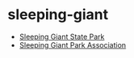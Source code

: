 # sleeping-giant
- [Sleeping Giant State Park](https://portal.ct.gov/DEEP/State-Parks/Parks/Sleeping-Giant-State-Park)
- [Sleeping Giant Park Association](https://sgpa.org/)
